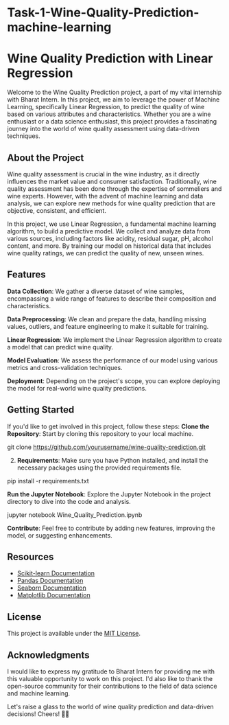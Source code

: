 # Task-1-Wine-Quality-Prediction-machine-learning
# Wine Quality Prediction with Linear Regression

Welcome to the Wine Quality Prediction project, a part of my vital internship with Bharat Intern. In this project, we aim to leverage the power of Machine Learning, specifically Linear Regression, to predict the quality of wine based on various attributes and characteristics. Whether you are a wine enthusiast or a data science enthusiast, this project provides a fascinating journey into the world of wine quality assessment using data-driven techniques.

## About the Project

Wine quality assessment is crucial in the wine industry, as it directly influences the market value and consumer satisfaction. Traditionally, wine quality assessment has been done through the expertise of sommeliers and wine experts. However, with the advent of machine learning and data analysis, we can explore new methods for wine quality prediction that are objective, consistent, and efficient.

In this project, we use Linear Regression, a fundamental machine learning algorithm, to build a predictive model. We collect and analyze data from various sources, including factors like acidity, residual sugar, pH, alcohol content, and more. By training our model on historical data that includes wine quality ratings, we can predict the quality of new, unseen wines.

## Features

 **Data Collection**: We gather a diverse dataset of wine samples, encompassing a wide range of features to describe their composition and characteristics.

 **Data Preprocessing**: We clean and prepare the data, handling missing values, outliers, and feature engineering to make it suitable for training.

**Linear Regression**: We implement the Linear Regression algorithm to create a model that can predict wine quality.

**Model Evaluation**: We assess the performance of our model using various metrics and cross-validation techniques.

**Deployment**: Depending on the project's scope, you can explore deploying the model for real-world wine quality predictions.

## Getting Started

If you'd like to get involved in this project, follow these steps:
 **Clone the Repository**: Start by cloning this repository to your local machine.


git clone https://github.com/yourusername/wine-quality-prediction.git


2. **Requirements**: Make sure you have Python installed, and install the necessary packages using the provided requirements file.


pip install -r requirements.txt


 **Run the Jupyter Notebook**: Explore the Jupyter Notebook in the project directory to dive into the code and analysis.


jupyter notebook Wine_Quality_Prediction.ipynb


**Contribute**: Feel free to contribute by adding new features, improving the model, or suggesting enhancements.

## Resources

- [Scikit-learn Documentation](https://scikit-learn.org/stable/documentation.html)
- [Pandas Documentation](https://pandas.pydata.org/pandas-docs/stable/index.html)
- [Seaborn Documentation](https://seaborn.pydata.org/)
- [Matplotlib Documentation](https://matplotlib.org/stable/contents.html)

## License

This project is available under the [MIT License](LICENSE).

## Acknowledgments

I would like to express my gratitude to Bharat Intern for providing me with this valuable opportunity to work on this project. I'd also like to thank the open-source community for their contributions to the field of data science and machine learning.

Let's raise a glass to the world of wine quality prediction and data-driven decisions! Cheers! 🍷🤖
